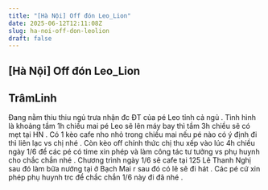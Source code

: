 ```yaml
---
title: "[Hà Nội] Off đón Leo_Lion"
date: 2025-06-12T12:11:08Z
slug: ha-noi-off-don-leolion
draft: false
---
```


## [Hà Nội] Off đón Leo_Lion

## TrâmLinh

Đang nằm thiu thiu ngủ trưa nhận đc ĐT của pé Leo tỉnh cả ngủ  . Tình hình là khoảng tầm 1h chiều mai pé Leo sẽ lên máy bay thì tầm 3h chiều sẽ có mẹt tại HN . Có 1 kèo cafe nho nhỏ trong chiều mai nếu pé nào có ý định đi thì liên lạc vs chị nhé . Còn kèo off chính thức chị thu xếp vào lúc 4h chiều ngày 1/6 để các pé có time xin phép và làm công tác tư tưởng vs phụ huynh cho chắc chắn nhé . Chương trình ngày 1/6 sẽ cafe tại 125 Lê Thanh Nghị sau đó làm bữa nướng tại ở Bạch Mai r sau đó có lẽ sẽ đi hát . Các pé cứ xin phép phụ huynh trc để chắc chắn 1/6 này đi đã nhé .